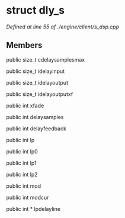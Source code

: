 # struct dly_s

*Defined at line 55 of ./engine/client/s_dsp.cpp*

## Members

public size_t cdelaysamplesmax

public size_t idelayinput

public size_t idelayoutput

public size_t idelayoutputxf

public int xfade

public int delaysamples

public int delayfeedback

public int lp

public int lp0

public int lp1

public int lp2

public int mod

public int modcur

public int * lpdelayline



